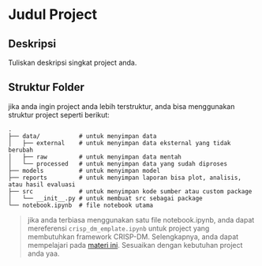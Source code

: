 # Judul Project

## Deskripsi

Tuliskan deskripsi singkat project anda.

## Struktur Folder

jika anda ingin project anda lebih terstruktur, anda bisa menggunakan struktur project seperti berikut:

```
.
├── data/           # untuk menyimpan data
│   ├── external    # untuk menyimpan data eksternal yang tidak berubah
│   ├── raw         # untuk menyimpan data mentah
│   └── processed   # untuk menyimpan data yang sudah diproses
├── models          # untuk menyimpan model
├── reports         # untuk menyimpan laporan bisa plot, analisis, atau hasil evaluasi
├── src             # untuk menyimpan kode sumber atau custom package
│   └── __init__.py # untuk membuat src sebagai package
└── notebook.ipynb  # file notebook utama
```

> jika anda terbiasa menggunakan satu file notebook.ipynb, anda dapat mereferensi `crisp_dm_emplate.ipynb` 
untuk project yang membutuhkan framework CRISP-DM. Selengkapnya, anda dapat mempelajari pada [materi ini](../guides/crisp-dm-material.pdf).
Sesuaikan dengan kebutuhan project anda yaa.
